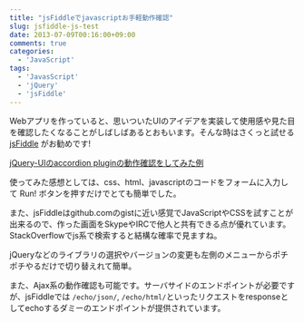 ```yaml
---
title: "jsFiddleでjavascriptお手軽動作確認"
slug: jsfiddle-js-test
date: 2013-07-09T00:16:00+09:00
comments: true
categories: 
  - 'JavaScript'
tags:
  - 'JavasScript'
  - 'jQuery'
  - 'jsFiddle'
---
```


Webアプリを作っていると、思いついたUIのアイデアを実装して使用感や見た目を確認したくなることがしばしばあるとおもいます。そんな時はさくっと試せる [jsFiddle](http://jsfiddle.net/) がお勧めです!

<!--more-->

[jQuery-UIのaccordion pluginの動作確認をしてみた例](http://jsfiddle.net/niku4i/5pg4m/)

使ってみた感想としては、css、html、javascriptのコードをフォームに入力して Run! ボタンを押すだけでとても簡単でした。

また、jsFiddleはgithub.comのgistに近い感覚でJavaScriptやCSSを試すことが出来るので、作った画面をSkypeやIRCで他人と共有できる点が優れています。StackOverflowでjs系で検索すると結構な確率で見ますね。

jQueryなどのライブラリの選択やバージョンの変更も左側のメニューからポチポチやるだけで切り替えれて簡単。

また、Ajax系の動作確認も可能です。サーバサイドのエンドポイントが必要ですが、jsFiddleでは `/echo/json/`, `/echo/html/`といったリクエストをresponseとしてechoするダミーのエンドポイントが提供されています。
